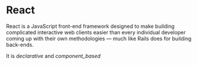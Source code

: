 # React

React is a JavaScript front-end framework designed to make building complicated interactive web clients easier than every individual developer coming up with their own methodologies — much like Rails does for building back-ends.

It is _declarative_ and _component_based_
